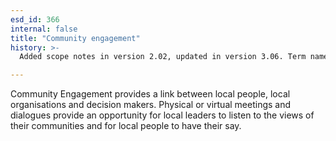 ```yaml
---
esd_id: 366
internal: false
title: "Community engagement"
history: >-
  Added scope notes in version 2.02, updated in version 3.06. Term name changed from 'Council - consultation - open forums' to 'Council - consultation and community engagement' in version 3.06. Name changed to 'Community engagement' and scope notes revised in version 4.00.

---
```


Community Engagement provides a link between local people, local organisations and decision makers.   Physical or virtual meetings and dialogues provide an opportunity for local leaders to listen to the views of their communities and for local people to have their say.

